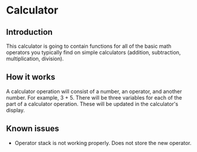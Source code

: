 # Calculator

## Introduction

This calculator is going to contain functions for all of the basic math
operators you typically find on simple calculators (addition, subtraction, multiplication,
division).

## How it works

A calculator operation will consist of a number, an operator, and another number.
For example, 3 + 5. There will be three variables for each of the part of a calculator
operation. These will be updated in the calculator's display.

## Known issues

- Operator stack is not working properly. Does not store the new operator.
